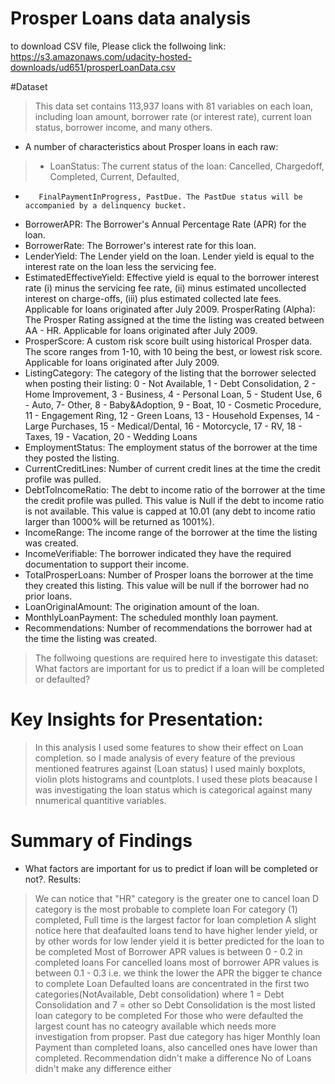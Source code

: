 # Prosper Loans data analysis
to download CSV file, Please click the follwoing link:
https://s3.amazonaws.com/udacity-hosted-downloads/ud651/prosperLoanData.csv

#Dataset

>This data set contains 113,937 loans with 81 variables on each loan, including loan amount, borrower rate (or interest rate), current loan status, borrower income, and many others.

- A number of characteristics about Prosper loans in each raw:
>-    LoanStatus:	The current status of the loan: Cancelled,  Chargedoff, Completed, Current, Defaulted,
-        FinalPaymentInProgress, PastDue. The PastDue status will be accompanied by a delinquency bucket. 
-    BorrowerAPR:	The Borrower's Annual Percentage Rate (APR) for the loan.
-    BorrowerRate:	The Borrower's interest rate for this loan. 
-    LenderYield:	The Lender yield on the loan. Lender yield is equal to the interest rate on the loan less the servicing fee.
-    EstimatedEffectiveYield:	Effective yield is equal to the borrower interest rate (i) minus the servicing fee rate, (ii) minus estimated uncollected interest on charge-offs, (iii) plus estimated collected late fees.  Applicable for loans originated after July 2009.
    ProsperRating (Alpha):	The Prosper Rating assigned at the time the listing was created between AA - HR.  Applicable for loans originated after July 2009.
-    ProsperScore:	A custom risk score built using historical Prosper data. The score ranges from 1-10, with 10 being the best, or lowest risk score.  Applicable for loans originated after July 2009.
 -   ListingCategory:	The category of the listing that the borrower selected when posting their listing: 0 - Not Available, 1 - Debt Consolidation, 2 - Home Improvement, 3 - Business, 4 - Personal Loan, 5 - Student Use, 6 - Auto, 7- Other, 8 - Baby&Adoption, 9 - Boat, 10 - Cosmetic Procedure, 11 - Engagement Ring, 12 - Green Loans, 13 - Household Expenses, 14 - Large Purchases, 15 - Medical/Dental, 16 - Motorcycle, 17 - RV, 18 - Taxes, 19 - Vacation, 20 - Wedding Loans
 -   EmploymentStatus:	The employment status of the borrower at the time they posted the listing.
 -   CurrentCreditLines:	Number of current credit lines at the time the credit profile was pulled.
 -   DebtToIncomeRatio:	The debt to income ratio of the borrower at the time the credit profile was pulled. This value is Null if the debt to income ratio is not available. This value is capped at 10.01 (any debt to income ratio larger than 1000% will be returned as 1001%).
-    IncomeRange:	The income range of the borrower at the time the listing was created.
-   IncomeVerifiable:	The borrower indicated they have the required documentation to support their income.
-   TotalProsperLoans:	Number of Prosper loans the borrower at the time they created this listing. This value will be null if the borrower had no prior loans. 
-    LoanOriginalAmount:	The origination amount of the loan.
-   MonthlyLoanPayment:	The scheduled monthly loan payment.
-    Recommendations:	Number of recommendations the borrower had at the time the listing was created.


>The follwoing questions are required here to investigate this dataset:
   What factors are important for us to predict if a loan will be completed or defaulted?


# Key Insights for Presentation:

> In this analysis I used some features to show their effect on Loan completion.
so I made analysis of every feature of the previous mentioned featrures against (Loan status)
I used mainly boxplots, violin plots histograms  and countplots. 
I used these plots beacause I was investigating the loan status which is categorical against many nnumerical quantitive variables.

# Summary of Findings

- What factors are important for us to predict if loan will be completed or not?.
Results:
>We can notice that "HR" category is the greater one to cancel loan
>D category is the most probable to complete loan
>For category (1) completed, Full time is the largest factor for loan completion
>A slight notice here that deafaulted loans tend to have higher lender yield, 
or by other words for low lender yield it is better predicted for the loan to be completed
>Most of Borrower APR values is between 0 - 0.2 in completed loans
>For cancelled loans most of borrower APR values is between 0.1 - 0.3
i.e. we think the lower the APR the bigger te chance to complete Loan
>Defaulted loans are concentrated in the first two categories(NotAvailable, Debt consolidation)
where 1 = Debt Consolidation and 7 = other
so Debt Consolidation is the most listed loan category to be completed
>For those who were defaulted the largest count has no cateogry available which needs more investigation from propser.
>Past due category has higer Monthly loan Payment than completed loans, also cancelled ones have lower than completed.
>Recommendation didn't make a difference
>No of Loans didn't make any difference either
